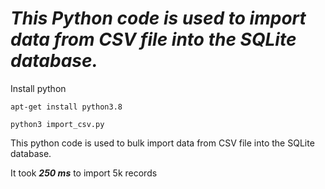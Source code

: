 # ***This Python code is used to import data from CSV file into the SQLite database.***
Install python

``` shell
apt-get install python3.8
```

``` shell
python3 import_csv.py
```
This python code is used to bulk import data from CSV file into the SQLite database.

It took ***250 ms*** to import 5k records



